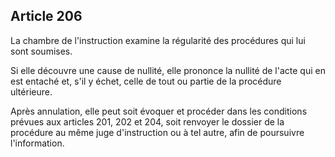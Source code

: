 Article 206
----
La chambre de l'instruction examine la régularité des procédures qui lui sont
soumises.

Si elle découvre une cause de nullité, elle prononce la nullité de l'acte qui en
est entaché et, s'il y échet, celle de tout ou partie de la procédure
ultérieure.

Après annulation, elle peut soit évoquer et procéder dans les conditions prévues
aux articles 201, 202 et 204, soit renvoyer le dossier de la procédure au même
juge d'instruction ou à tel autre, afin de poursuivre l'information.
